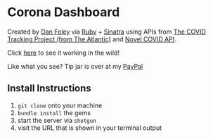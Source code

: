 # Corona Dashboard

Created by [Dan Foley](https://www.dan-foley.com) via [Ruby](https://www.ruby-lang.org/en) + [Sinatra](http://www.sinatrarb.com) using APIs from [The COVID Tracking Project (from The Atlantic)](https://covidtracking.com/) and [Novel COVID API](https://corona.lmao.ninja/).

Click [here](https://rona-dash.herokuapp.com/) to see it working in the wild!

Like what you see? Tip jar is over at my [PayPal](https://www.paypal.me/danfoley)

## Install Instructions
1. ```git clone``` onto your machine
1. ```bundle install``` the gems
1. start the server via ```shotgun```
1. visit the URL that is shown in your terminal output 
